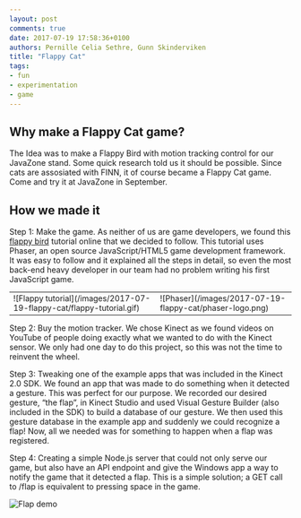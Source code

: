```yaml
---
layout: post
comments: true
date: 2017-07-19 17:58:36+0100
authors: Pernille Celia Sethre, Gunn Skinderviken
title: "Flappy Cat"
tags: 
- fun 
- experimentation 
- game 
---
```


## Why make a Flappy Cat game? 
The Idea was to make a Flappy Bird with motion tracking control for our JavaZone stand. Some quick research told us it should be possible. Since cats are assosiated with FINN, it of course became a Flappy Cat game. Come and try it at JavaZone in September. 

 
## How we made it
Step 1: Make the game. As neither of us are game developers, we found this [flappy bird](http://www.lessmilk.com/tutorial/flappy-bird-phaser-1) tutorial online that we decided to follow. This tutorial uses Phaser, an open source JavaScript/HTML5 game development framework. It was easy to follow and it explained all the steps in detail, so even the most back-end heavy developer in our team had no problem writing his first JavaScript game. 

<table>
	<tr>
		<td>![Flappy tutorial](/images/2017-07-19-flappy-cat/flappy-tutorial.gif)</td><td>![Phaser](/images/2017-07-19-flappy-cat/phaser-logo.png)</td>
	</tr>
</table>

Step 2: Buy the motion tracker. We chose Kinect as we found videos on YouTube of people doing exactly what we wanted to do with the Kinect sensor. We only had one day to do this project, so this was not the time to reinvent the wheel. 

Step 3: Tweaking one of the example apps that was included in the Kinect 2.0 SDK. We found an app that was made to do something when it detected a gesture. This was perfect for our purpose. We recorded our desired gesture, “the flap”, in Kinect Studio and used Visual Gesture Builder (also included in the SDK) to build a database of our gesture. We then used this gesture database in the example app and suddenly we could recognize a flap! Now, all we needed was for something to happen when a flap was registered. 

Step 4: Creating a simple Node.js server that could not only serve our game, but also have an API endpoint and give the Windows app a way to notify the game that it detected a flap. This is a simple solution; a GET call to /flap is equivalent to pressing space in the game. 

![Flap demo](/images/2017-07-19-flappy-cat/flap-demo.gif)